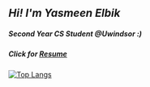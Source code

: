 
## *Hi! I'm Yasmeen Elbik*
##### *Second Year CS Student @Uwindsor :)*
##### *Click for* [Resume](https://github.com/YasmeenEE/YasmeenEE/blob/main/Developer%20Resume.pdf)


[![*Top Langs*](https://github-readme-stats.vercel.app/api/top-langs/?username=YasmeenEE&layout=donut&theme=dark&hide_border=true&title_color=7b1dff)](https://github.com/YasmeenEE/github-readme-stats)
